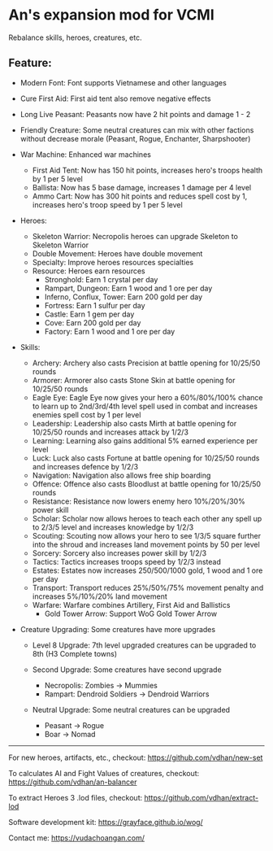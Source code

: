 # An's expansion mod for VCMI

Rebalance skills, heroes, creatures, etc.

## Feature:

- Modern Font: Font supports Vietnamese and other languages
- Cure First Aid: First aid tent also remove negative effects
- Long Live Peasant: Peasants now have 2 hit points and damage 1 - 2
- Friendly Creature: Some neutral creatures can mix with other factions without decrease morale (Peasant, Rogue, Enchanter, Sharpshooter)
- War Machine: Enhanced war machines
  - First Aid Tent: Now has 150 hit points, increases hero's troops health by 1 per 5 level
  - Ballista: Now has 5 base damage, increases 1 damage per 4 level
  - Ammo Cart: Now has 300 hit points and reduces spell cost by 1, increases hero's troop speed by 1 per 5 level

- Heroes:
  - Skeleton Warrior: Necropolis heroes can upgrade Skeleton to Skeleton Warrior
  - Double Movement: Heroes have double movement
  - Specialty: Improve heroes resources specialties
  - Resource: Heroes earn resources
    - Stronghold: Earn 1 crystal per day
    - Rampart, Dungeon: Earn 1 wood and 1 ore per day
    - Inferno, Conflux, Tower: Earn 200 gold per day
    - Fortress: Earn 1 sulfur per day
    - Castle: Earn 1 gem per day
    - Cove: Earn 200 gold per day
    - Factory: Earn 1 wood and 1 ore per day

- Skills:
  - Archery: Archery also casts Precision at battle opening for 10/25/50 rounds
  - Armorer: Armorer also casts Stone Skin at battle opening for 10/25/50 rounds
  - Eagle Eye: Eagle Eye now gives your hero a 60%/80%/100% chance to learn up to 2nd/3rd/4th level spell used in combat and increases enemies spell cost by 1 per level
  - Leadership: Leadership also casts Mirth at battle opening for 10/25/50 rounds and increases attack by 1/2/3
  - Learning: Learning also gains additional 5% earned experience per level
  - Luck: Luck also casts Fortune at battle opening for 10/25/50 rounds and increases defence by 1/2/3
  - Navigation: Navigation also allows free ship boarding
  - Offence: Offence also casts Bloodlust at battle opening for 10/25/50 rounds
  - Resistance: Resistance now lowers enemy hero 10%/20%/30% power skill
  - Scholar: Scholar now allows heroes to teach each other any spell up to 2/3/5 level and increases knowledge by 1/2/3
  - Scouting: Scouting now allows your hero to see 1/3/5 square further into the shroud and increases land movement points by 50 per level
  - Sorcery: Sorcery also increases power skill by 1/2/3
  - Tactics: Tactics increases troops speed by 1/2/3 instead
  - Estates: Estates now increases 250/500/1000 gold, 1 wood and 1 ore per day
  - Transport: Transport reduces 25%/50%/75% movement penalty and increases 5%/10%/20% land movement
  - Warfare: Warfare combines Artillery, First Aid and Ballistics
    - Gold Tower Arrow: Support WoG Gold Tower Arrow

- Creature Upgrading: Some creatures have more upgrades
  - Level 8 Upgrade: 7th level upgraded creatures can be upgraded to 8th (H3 Complete towns)
  - Second Upgrade: Some creatures have second upgrade
    - Necropolis: Zombies -> Mummies
    - Rampart: Dendroid Soldiers -> Dendroid Warriors

  - Neutral Upgrade: Some neutral creatures can be upgraded
    - Peasant -> Rogue
    - Boar -> Nomad

---

For new heroes, artifacts, etc., checkout: https://github.com/vdhan/new-set

To calculates AI and Fight Values of creatures, checkout: https://github.com/vdhan/an-balancer

To extract Heroes 3 .lod files, checkout: https://github.com/vdhan/extract-lod

Software development kit: https://grayface.github.io/wog/

Contact me: https://vudachoangan.com/